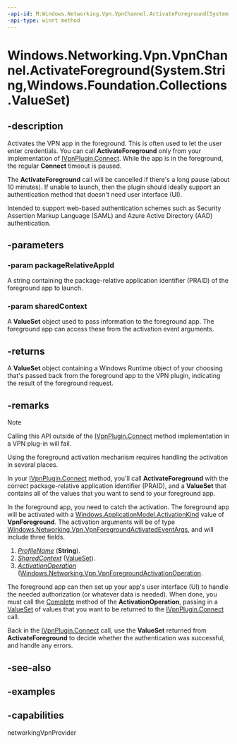 ```yaml
---
-api-id: M:Windows.Networking.Vpn.VpnChannel.ActivateForeground(System.String,Windows.Foundation.Collections.ValueSet)
-api-type: winrt method
---
```


# Windows.Networking.Vpn.VpnChannel.ActivateForeground(System.String,Windows.Foundation.Collections.ValueSet)

<!--
public Windows.Foundation.Collections.ValueSet ActivateForeground (string packageRelativeAppId, Windows.Foundation.Collections.ValueSet sharedContext);
-->

## -description

Activates the VPN app in the foreground. This is often used to let the user enter credentials. You can call **ActivateForeground** only from your implementation of [IVpnPlugin.Connect](/uwp/api/windows.networking.vpn.ivpnplugin.connect). While the app is in the foreground, the regular **Connect** timeout is paused.

The **ActivateForeground** call will be cancelled if there's a long pause (about 10 minutes). If unable to launch, then the plugin should ideally support an authentication method that doesn't need user interface (UI).

Intended to support web-based authentication schemes such as Security Assertion Markup Language (SAML) and Azure Active Directory (AAD) authentication.

## -parameters

### -param packageRelativeAppId

A string containing the package-relative application identifier (PRAID) of the foreground app to launch.

### -param sharedContext

A **ValueSet** object used to pass information to the foreground app. The foreground app can access these from the activation event arguments.

## -returns

A **ValueSet** object containing a Windows Runtime object of your choosing that's passed back from the foreground app to the VPN plugin, indicating the result of the foreground request.

## -remarks

> [!NOTE]
> Calling this API outside of the [IVpnPlugin.Connect](/uwp/api/windows.networking.vpn.ivpnplugin.connect) method implementation in a VPN plug-in will fail.

Using the foreground activation mechanism requires handling the activation in several places.

In your [IVpnPlugin.Connect](/uwp/api/windows.networking.vpn.ivpnplugin.connect) method, you'll call **ActivateForeground** with the correct package-relative application identifier (PRAID), and a **ValueSet** that contains all of the values that you want to send to your foreground app.

In the foreground app, you need to catch the activation. The foreground app will be activated with a [Windows.ApplicationModel.ActivationKind](uwp/api/windows.applicationmodel.activation.activationkind) value of **VpnForeground**. The activation arguments will be of type [Windows.Networking.Vpn.VpnForegroundActivatedEventArgs](vpnforegroundactivatedeventargs.md), and will include three fields.

1. *[ProfileName](vpnforegroundactivatedeventargs_profilename.md)* (**String**).
2. *[SharedContext](vpnforegroundactivatedeventargs_sharedcontext.md)* ([ValueSet](/uwp/api/windows.foundation.collections.valueset)).
3. *[ActivationOperation](vpnforegroundactivatedeventargs_activationoperation.md)* ([Windows.Networking.Vpn.VpnForegroundActivationOperation](vpnforegroundactivationoperation.md).

The foreground app can then set up your app's user interface (UI) to handle the needed authorization (or whatever data is needed). When done, you must call the [Complete](vpnforegroundactivationoperation_complete_1656373823.md) method of the **ActivationOperation**, passing in a [ValueSet](/uwp/api/windows.foundation.collections.valueset) of values that you want to be returned to the [IVpnPlugin.Connect](/uwp/api/windows.networking.vpn.ivpnplugin.connect) call.

Back in the [IVpnPlugin.Connect](/uwp/api/windows.networking.vpn.ivpnplugin.connect) call, use the **ValueSet** returned from **ActivateForeground** to decide whether the authentication was successful, and handle any errors.

## -see-also

## -examples

## -capabilities
networkingVpnProvider
